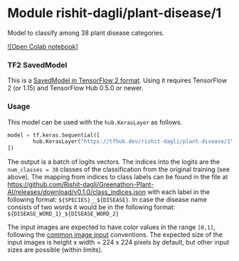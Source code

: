 # Module rishit-dagli/plant-disease/1
Model to classify among 38 plant disease categories.

<!-- module-type: image-classification -->
<!-- network-architecture: mobilenet -->
<!-- dataset: plant_village -->
<!-- fine-tunable: false -->
<!-- license: Apache-2.0 -->
<!-- format: saved_model_2 -->
<!-- asset-path: https://github.com/Rishit-dagli/Greenathon-Plant-AI/releases/download/v0.1.0/saved_model.tar.gz -->

[![Open Colab notebook]](https://colab.research.google.com/github/Rishit-dagli/Greenathon-Plant-AI/blob/main/notebooks/plant-diseases-training.ipynb)

### TF2 SavedModel
This is a [SavedModel in TensorFlow 2 format](https://www.tensorflow.org/hub/tf2_saved_model). Using it requires TensorFlow 2 (or 1.15) and TensorFlow Hub 0.5.0 or newer.

### Usage
This model can be used with the `hub.KerasLayer` as follows.

```py
model = tf.keras.Sequential([
        hub.KerasLayer("https://tfhub.dev/rishit-dagli/plant-disease/1")
])
```

The output is a batch of logits vectors. The indices into the logits are the `num_classes = 38` classes of the classification from the original training (see above). The mapping from indices to class labels can be found in the file at https://github.com/Rishit-dagli/Greenathon-Plant-AI/releases/download/v0.1.0/class_indices.json with each label in the following format: `${SPECIES}__${DISEASE}`. In case the disease name consists of two words it would be in the following format: `${DISEASE_WORD_1}_${DISEASE_WORD_2}`

The input images are expected to have color values in the range `[0,1]`, following the [common image input](https://www.tensorflow.org/hub/common_signatures/images#input) conventions. The expected size of the input images is height x width = 224 x 224 pixels by default, but other input sizes are possible (within limits).